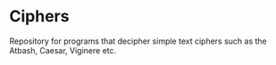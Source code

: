 # Ciphers
Repository for programs that decipher simple text ciphers such as the Atbash, Caesar, Viginere etc.
